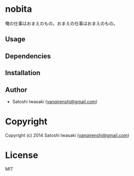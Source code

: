 # nobita

俺の仕事はおまえのもの。おまえの仕事はおまえのもの。

## Usage

## Dependencies

## Installation

## Author

+ Satoshi Iwasaki (yanqirenshi@gmail.com)

# Copyright

Copyright (c) 2014 Satoshi Iwasaki (yanqirenshi@gmail.com)

# License

MIT
